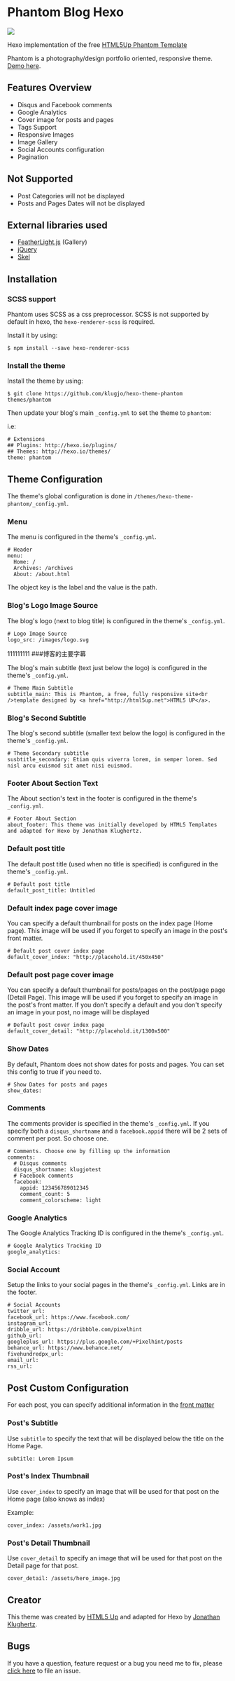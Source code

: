 # Phantom Blog Hexo

![](http://www.codeblocq.com/img/hexo-theme-thumbnail/Phantom.png)

Hexo implementation of the free [HTML5Up Phantom Template](http://html5up.net/phantom)

Phantom is a photography/design portfolio oriented, responsive theme. [Demo here](http://www.codeblocq.com/assets/projects/hexo-theme-phantom/).

## Features Overview

- Disqus and Facebook comments
- Google Analytics
- Cover image for posts and pages
- Tags Support
- Responsive Images
- Image Gallery
- Social Accounts configuration
- Pagination

## Not Supported

- Post Categories will not be displayed
- Posts and Pages Dates will not be displayed

## External libraries used

- [FeatherLight.js](http://noelboss.github.io/featherlight/) (Gallery)
- [jQuery](https://jquery.com/)
- [Skel](https://github.com/n33/skel)

## Installation

### SCSS support

Phantom uses SCSS as a css preprocessor. SCSS is not supported by default in hexo, the `hexo-renderer-scss` is required.

Install it by using:

```
$ npm install --save hexo-renderer-scss
```
### Install the theme

Install the theme by using:

```
$ git clone https://github.com/klugjo/hexo-theme-phantom themes/phantom
```

Then update your blog's main `_config.yml` to set the theme to `phantom`:

i.e:

```
# Extensions
## Plugins: http://hexo.io/plugins/
## Themes: http://hexo.io/themes/
theme: phantom
```

## Theme Configuration

The theme's global configuration is done in `/themes/hexo-theme-phantom/_config.yml`.

### Menu

The menu is configured in the theme's `_config.yml`.

```
# Header
menu:
  Home: /
  Archives: /archives
  About: /about.html
```

The object key is the label and the value is the path.

### Blog's Logo Image Source

The blog's logo (next to blog title) is configured in the theme's `_config.yml`.

```
# Logo Image Source
logo_src: /images/logo.svg
```
111111111
###博客的主要字幕

The blog's main subtitle (text just below the logo) is configured in the theme's `_config.yml`.

```
# Theme Main Subtitle
subtitle_main: This is Phantom, a free, fully responsive site<br />template designed by <a href="http://html5up.net">HTML5 UP</a>.
```

### Blog's Second Subtitle

The blog's second subtitle (smaller text below the logo) is configured in the theme's `_config.yml`.

```
# Theme Secondary subtitle
susbtitle_secondary: Etiam quis viverra lorem, in semper lorem. Sed nisl arcu euismod sit amet nisi euismod.
```

### Footer About Section Text

The About section's text in the footer is configured in the theme's `_config.yml`.

```
# Footer About Section
about_footer: This theme was initially developed by HTML5 Templates and adapted for Hexo by Jonathan Klughertz.
```

### Default post title

The default post title (used when no title is specified) is configured in the theme's `_config.yml`.

```
# Default post title
default_post_title: Untitled
```

### Default index page cover image

You can specify a default thumbnail for posts on the index page (Home page). This image will be used if you forget to specify an image in the post's front matter.

```
# Default post cover index page
default_cover_index: "http://placehold.it/450x450"
```

### Default post page cover image

You can specify a default thumbnail for posts/pages on the post/page page (Detail Page). This image will be used if you forget to specify an image in the post's front matter. If you don't specify a default and you don't specify an image in your post, no image will be displayed

```
# Default post cover index page
default_cover_detail: "http://placehold.it/1300x500"
```

### Show Dates

By default, Phantom does not show dates for posts and pages. You can set this config to true if you need to.

```
# Show Dates for posts and pages
show_dates:
```

### Comments

The comments provider is specified in the theme's `_config.yml`. If you specify both a `disqus_shortname` and a `facebook.appid` there will be 2 sets of comment per post. So choose one.

```
# Comments. Choose one by filling up the information
comments:
  # Disqus comments
  disqus_shortname: klugjotest
  # Facebook comments
  facebook:
    appid: 123456789012345
    comment_count: 5
    comment_colorscheme: light
```

### Google Analytics

The Google Analytics Tracking ID is configured in the theme's `_config.yml`.

```
# Google Analytics Tracking ID
google_analytics:
```

### Social Account

Setup the links to your social pages in the theme's `_config.yml`. Links are in the footer.

```
# Social Accounts
twitter_url: 
facebook_url: https://www.facebook.com/
instagram_url: 
dribble_url: https://dribbble.com/pixelhint
github_url: 
googleplus_url: https://plus.google.com/+Pixelhint/posts
behance_url: https://www.behance.net/
fivehundredpx_url: 
email_url: 
rss_url: 
```

## Post Custom Configuration

For each post, you can specify additional information in the [front matter](https://hexo.io/docs/front-matter.html)

### Post's Subtitle

Use `subtitle` to specify the text that will be displayed below the title on the Home Page.

```
subtitle: Lorem Ipsum
```

### Post's Index Thumbnail

Use `cover_index` to specify an image that will be used for that post on the Home page (also knows as index)

Example:

```
cover_index: /assets/work1.jpg
```

### Post's Detail Thumbnail

Use `cover_detail` to specify an image that will be used for that post on the Detail page for that post.

```
cover_detail: /assets/hero_image.jpg
```

## Creator

This theme was created by [HTML5 Up](http://html5up.net/phantom/) and adapted for Hexo by [Jonathan Klughertz](http://www.codeblocq.com/).

## Bugs

If you have a question, feature request or a bug you need me to fix, please [click here](https://github.com/klugjo/hexo-theme-phantom/issues/new) to file an issue.
